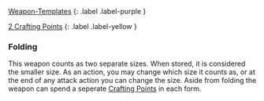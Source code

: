 
[Weapon-Templates](Game/Weapon-Templates)
{: .label .label-purple }

[2 Crafting Points](Game/Designing-Weapons#Crafting%20Points)
{: .label .label-yellow }

### Folding
This weapon counts as two separate sizes. When stored, it is considered the smaller size. As an action, you may change which size it counts as, or at the end of any attack action you can change the size. Aside from folding the weapon can spend a seperate [Crafting Points](Game/Designing-Weapons#Crafting%20Points) in each form.